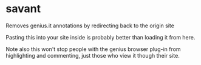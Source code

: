 # savant
Removes genius.it annotations by redirecting back to the origin site

Pasting this into your site inside <script></script> is probably better than loading it from here.

Note also this won't stop people with the genius browser plug-in from highlighting and commenting, just those who view it though their site.
